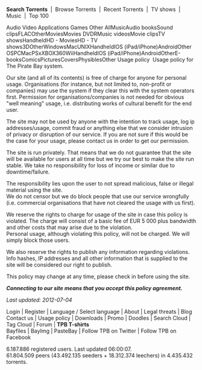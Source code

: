 **Search Torrents**  |  Browse Torrents  |  Recent Torrents  |  TV shows  |  Music  |  Top 100  
  
Audio Video Applications Games Other AllMusicAudio booksSound clipsFLACOtherMoviesMovies DVDRMusic videosMovie clipsTV showsHandheldHD - MoviesHD - TV shows3DOtherWindowsMacUNIXHandheldIOS (iPad/iPhone)AndroidOther OSPCMacPSxXBOX360WiiHandheldIOS (iPad/iPhone)AndroidOtherE-booksComicsPicturesCoversPhysiblesOther Usage policy  Usage policy for The Pirate Bay system.

Our site (and all of its contents) is free of charge for anyone for personal usage. Organisations (for instance, but not limited to, non-profit or companies) may use the system if they clear this with the system operators first. Permission for organisations/companies is not needed for obvious "well meaning" usage, i.e. distributing works of cultural benefit for the end user.

The site may not be used by anyone with the intention to track usage, log ip addresses/usage, commit fraud or anything else that we consider intrusion of privacy or disruption of our service. If you are not sure if this would be the case for your usage, please contact us in order to get our permission.

The site is run privately. That means that we do not guarantee that the site will be available for users at all time but we try our best to make the site run stable. We take no responsibility for loss of income or similar due to downtime/failure.

The responsibility lies upon the user to not spread malicious, false or illegal material using the site.  
We do not censor but we do block people that use our service wrongfully (i.e. commercial organisations that have not cleared the usage with us first).

We reserve the rights to charge for usage of the site in case this policy is violated. The charge will consist of a basic fee of EUR 5 000 plus bandwidth and other costs that may arise due to the violation.  
Personal usage, although violating this policy, will not be charged. We will simply block those users.

We also reserve the rights to publish any information regarding violations. Info hashes, IP addresses and all other information that is supplied to the site will be considered our right to publish.

This policy may change at any time, please check in before using the site.

_**Connecting to our site means that you accept this policy agreement.**_

_Last updated: 2012-07-04_

Login | Register | Language / Select language | About | Legal threats | Blog  
Contact us | Usage policy | Downloads | Promo | Doodles | Search Cloud | Tag Cloud | Forum | **TPB T-shirts**  
Bayfiles | BayImg | PasteBay | Follow TPB on Twitter | Follow TPB on Facebook  

6.187.886 registered users. Last updated 06:00:07.  
61.804.509 peers (43.492.135 seeders + 18.312.374 leechers) in 4.435.432 torrents.